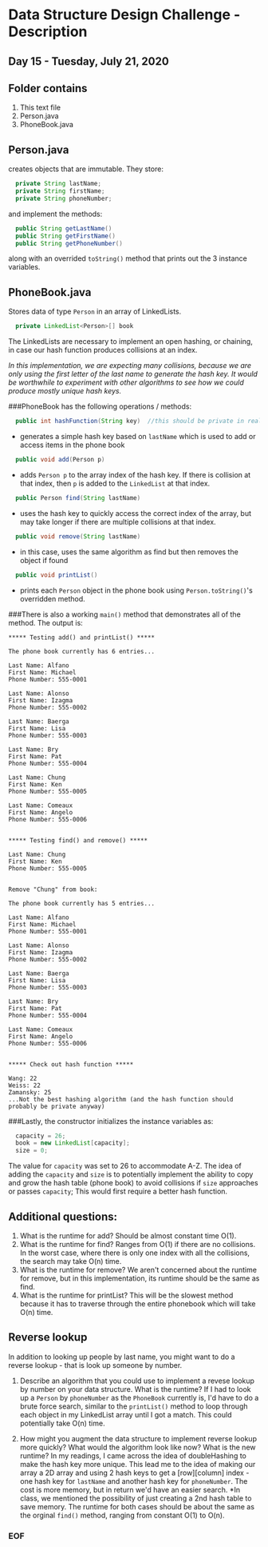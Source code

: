 # Data Structure Design Challenge - Description
## Day 15 - Tuesday, July 21, 2020


## Folder contains
1. This text file
2. Person.java
3. PhoneBook.java


## Person.java
creates objects that are immutable. They store:

```java
  private String lastName;
  private String firstName;
  private String phoneNumber;
```

and implement the methods:

```java
  public String getLastName()
  public String getFirstName()
  public String getPhoneNumber()
```
along with an overrided `toString()` method that prints out the 3 instance variables.


## PhoneBook.java
Stores data of type `Person` in an array of LinkedLists.
```java
  private LinkedList<Person>[] book
```
The LinkedLists are necessary to implement an open hashing, or chaining, in case our hash function produces collisions at an index.

*In this implementation, we are expecting many collisions, because we are only using the first letter of the last name to generate the hash key. It would be worthwhile to experiment with other algorithms to see how we could produce mostly unique hash keys.*

###PhoneBook has the following operations / methods:
```java
  public int hashFunction(String key)  //this should be private in real implementation
```
- generates a simple hash key based on `lastName` which is used to add or access items in the phone book
```java
  public void add(Person p)
```
- adds `Person p` to the array index of the hash key. If there is collision at that index, then `p` is added to the `LinkedList` at that index.
```java
  public Person find(String lastName)
```
- uses the hash key to quickly access the correct index of the array, but may take longer if there are multiple collisions at that index.
```java
  public void remove(String lastName)
```
- in this case, uses the same algorithm as find but then removes the object if found
```java
  public void printList()
```
- prints each `Person` object in the phone book using `Person.toString()`'s overridden method.



###There is also a working `main()` method that demonstrates all of the method. The output is:
```
***** Testing add() and printList() *****

The phone book currently has 6 entries...

Last Name: Alfano
First Name: Michael
Phone Number: 555-0001

Last Name: Alonso
First Name: Izagma
Phone Number: 555-0002

Last Name: Baerga
First Name: Lisa
Phone Number: 555-0003

Last Name: Bry
First Name: Pat
Phone Number: 555-0004

Last Name: Chung
First Name: Ken
Phone Number: 555-0005

Last Name: Comeaux
First Name: Angelo
Phone Number: 555-0006


***** Testing find() and remove() *****

Last Name: Chung
First Name: Ken
Phone Number: 555-0005


Remove "Chung" from book:

The phone book currently has 5 entries...

Last Name: Alfano
First Name: Michael
Phone Number: 555-0001

Last Name: Alonso
First Name: Izagma
Phone Number: 555-0002

Last Name: Baerga
First Name: Lisa
Phone Number: 555-0003

Last Name: Bry
First Name: Pat
Phone Number: 555-0004

Last Name: Comeaux
First Name: Angelo
Phone Number: 555-0006


***** Check out hash function *****

Wang: 22
Weiss: 22
Zamansky: 25
...Not the best hashing algorithm (and the hash function should probably be private anyway)
```


###Lastly, the constructor initializes the instance variables as:
```java
  capacity = 26;
  book = new LinkedList[capacity];
  size = 0;
```
The value for `capacity` was set to 26 to accommodate A-Z. The idea of adding the `capacity` and `size` is to potentially implement the ability to copy and grow the hash table (phone book) to avoid collisions if `size` approaches or passes `capacity`; This would first require a better hash function.

## Additional questions:

1. What is the runtime for add?
	Should be almost constant time O(1).
2. What is the runtime for find?
	Ranges from O(1) if there are no collisions. In the worst case, where there is only one index with all the collisions, the search may take O(n) time.
3. What is the runtime for remove?
	We aren't concerned about the runtime for remove, but in this implementation, its runtime should be the same as find.
4. What is the runtime for printList?
	This will be the slowest method because it has to traverse through the entire phonebook which will take O(n) time.




## Reverse lookup

In addition to looking up people by last name, you might want to do a reverse lookup - that is look up someone by number.

1. Describe an algorithm that you could use to implement a revese lookup by number on your data structure. What is the runtime?
	If I had to look up a `Person` by `phoneNumber` as the `PhoneBook` currently is, I'd have to do a brute force search, similar to the `printList()` method to loop through each object in my LinkedList array until I got a match.  This could potentially take O(n) time.

2. How might you augment the data structure to implement reverse
   lookup more quickly? What would the algorithm look like now? What is the new runtime?
	In my readings, I came across the idea of doubleHashing to make the hash key more unique.  This lead me to the idea of making our array a 2D array and using 2 hash keys to get a [row][column] index - one hash key for `lastName` and another hash key for `phoneNumber`. The cost is more memory, but in return we'd have an easier search.
	*In class, we mentioned the possibility of just creating a 2nd hash table to save memory.
	The runtime for both cases should be about the same as the orginal `find()` method, ranging from constant O(1) to O(n).

### EOF
